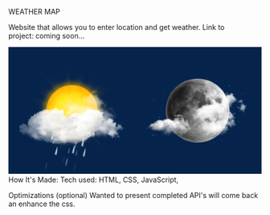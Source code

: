 WEATHER MAP

Website that allows you to enter location and get weather.
Link to project: coming soon...

![alt](weather.gif)
How It's Made:
Tech used: HTML, CSS, JavaScript,

Optimizations
(optional)
 Wanted to present completed API's will come back an enhance the css.
